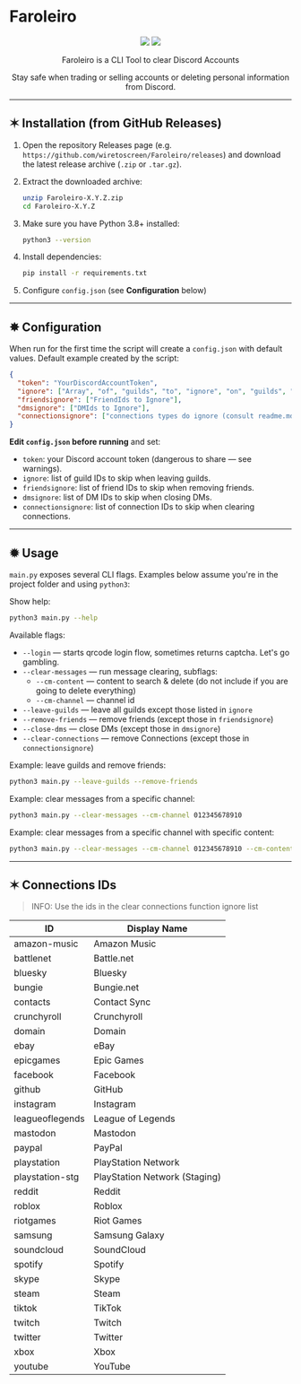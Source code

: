 # Faroleiro

<div align="center">
<a href="https://python.org" target="_blank"><img src="https://badgen.net/badge/Made with/Python/blue?icon"></a>
<a href="https://www.gnu.org/licenses/gpl-3.0.html" target="_blank"><img src="https://badgen.net/badge/Free Software/GPLv3.0+/black?icon"></a>
</div>

<div align="center">
<p>Faroleiro is a CLI Tool to clear Discord Accounts</p>
<p>Stay safe when trading or selling accounts or deleting personal information from Discord.</p>
</div>

---

## ✶ Installation (from GitHub Releases)

1. Open the repository Releases page (e.g. `https://github.com/wiretoscreen/Faroleiro/releases`) and download the latest release archive (`.zip` or `.tar.gz`).

2. Extract the downloaded archive:
   ```bash
   unzip Faroleiro-X.Y.Z.zip
   cd Faroleiro-X.Y.Z
   ```

3. Make sure you have Python 3.8+ installed:
   ```bash
   python3 --version
   ```

4. Install dependencies:
     ```bash
     pip install -r requirements.txt
     ```

5. Configure `config.json` (see **Configuration** below)

---

## ✸ Configuration

When run for the first time the script will create a `config.json` with default values. Default example created by the script:

```json
{
  "token": "YourDiscordAccountToken",
  "ignore": ["Array", "of", "guilds", "to", "ignore", "on", "guilds", "cleaner"],
  "friendsignore": ["FriendIds to Ignore"],
  "dmsignore": ["DMIds to Ignore"],
  "connectionsignore": ["connections types do ignore (consult readme.md for types)"]
}
```

**Edit `config.json` before running** and set:
- `token`: your Discord account token (dangerous to share — see warnings).
- `ignore`: list of guild IDs to skip when leaving guilds.
- `friendsignore`: list of friend IDs to skip when removing friends.
- `dmsignore`: list of DM IDs to skip when closing DMs.
- `connectionsignore`: list of connection IDs to skip when clearing connections.
---

## ✹ Usage

`main.py` exposes several CLI flags. Examples below assume you're in the project folder and using `python3`:

Show help:
```bash
python3 main.py --help
```

Available flags:
- `--login` — starts qrcode login flow, sometimes returns captcha. Let's go gambling.
- `--clear-messages` — run message clearing, subflags:
  - `--cm-content` — content to search & delete (do not include if you are going to delete everything)
  - `--cm-channel` — channel id
- `--leave-guilds` — leave all guilds except those listed in `ignore`
- `--remove-friends` — remove friends (except those in `friendsignore`)
- `--close-dms` — close DMs (except those in `dmsignore`)
- `--clear-connections` — remove Connections (except those in `connectionsignore`)

Example: leave guilds and remove friends:
```bash
python3 main.py --leave-guilds --remove-friends
```

Example: clear messages from a specific channel:
```bash
python3 main.py --clear-messages --cm-channel 012345678910
```

Example: clear messages from a specific channel with specific content:
```bash
python3 main.py --clear-messages --cm-channel 012345678910 --cm-content "foo"
```

---

## ✶ Connections IDs

> INFO: Use the ids in the clear connections function ignore list

| ID                | Display Name                    |
|--------------------|----------------------------------|
| amazon-music       | Amazon Music                     |
| battlenet          | Battle.net                       |
| bluesky            | Bluesky                          |
| bungie             | Bungie.net                        |
| contacts           | Contact Sync                     |
| crunchyroll        | Crunchyroll                      |
| domain             | Domain                           |
| ebay               | eBay                             |
| epicgames          | Epic Games                       |
| facebook           | Facebook                         |
| github             | GitHub                           |
| instagram          | Instagram                        |
| leagueoflegends    | League of Legends                |
| mastodon           | Mastodon                         |
| paypal             | PayPal                           |
| playstation        | PlayStation Network              |
| playstation-stg    | PlayStation Network (Staging)    |
| reddit             | Reddit                           |
| roblox             | Roblox                           |
| riotgames          | Riot Games                       |
| samsung            | Samsung Galaxy                   |
| soundcloud         | SoundCloud                       |
| spotify            | Spotify                          |
| skype              | Skype                            |
| steam              | Steam                            |
| tiktok             | TikTok                           |
| twitch             | Twitch                           |
| twitter            | Twitter                          |
| xbox               | Xbox                             |
| youtube            | YouTube                          |
